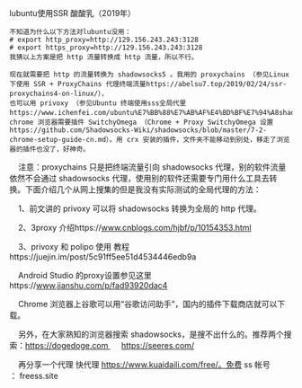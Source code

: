 lubuntu使用SSR 酸酸乳（2019年）

    不知道为什么以下方法对lubuntu没用：
    # export http_proxy=http://129.156.243.243:3128
    # export https_proxy=http://129.156.243.243:3128    
    我猜以上方案是把 http 流量转换成 http 流量，所以不行。

    现在就需要把 http 的流量转换为 shadowsocks5 。我用的 proxychains （参见Linux 下使用 SSR + ProxyChains 代理终端流量https://abelsu7.top/2019/02/24/ssr-proxychains4-on-linux/），
    也可以用 privoxy （参见Ubuntu 终端使用sss全局代里https://www.ichenfei.com/ubuntu%E7%BB%88%E7%AB%AF%E4%BD%BF%E7%94%A8shadowssocks%E5%85%A8%E5%B1%80%E4%BB%A3%E7%90%86.html）。
    chrome 浏览器需要插件 SwitchyOmega （Chrome + Proxy SwitchyOmega 设置https://github.com/Shadowsocks-Wiki/shadowsocks/blob/master/7-2-chrome-setup-guide-cn.md）。用 crx 安装的插件，文件夹不能移动到别处，移走了浏览器的插件也没了，好神奇。

    注意：proxychains 只是把终端流量引向 shadowsocks 代理，别的软件流量依然不会通过 shadowsocks 代理，使用别的软件还需要专门用什么工具去转换。下面介绍几个从网上搜集的但是我没有实际测试的全局代理的方法：

    1、前文讲的 privoxy 可以将 shadowsocks 转换为全局的 http 代理。

    2、3proxy 介绍https://www.cnblogs.com/hjbf/p/10154353.html

    3、privoxy 和 polipo 使用 教程https://juejin.im/post/5c91ff5ee51d4534446edb9a

    Android Studio 的proxy设置参见这里https://www.jianshu.com/p/fad93920dac4

    Chrome 浏览器上谷歌可以用“谷歌访问助手”，国内的插件下载商店就可以下载。

    另外，在大家熟知的浏览器搜索 shadowsocks，是搜不出什么的。推荐两个搜索：https://dogedoge.com      https://seeres.com/

    再分享一个代理 快代理 https://www.kuaidaili.com/free/。免费 ss 帐号 ： freess.site
